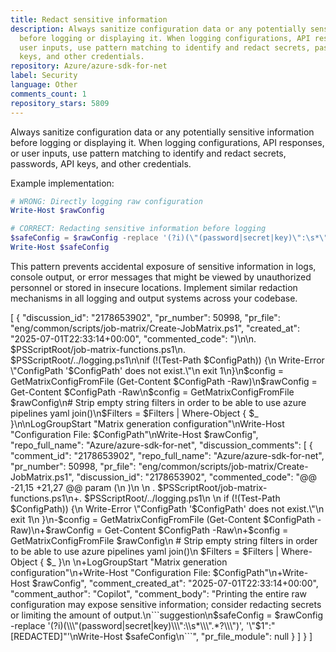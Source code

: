 ```yaml
---
title: Redact sensitive information
description: Always sanitize configuration data or any potentially sensitive information
  before logging or displaying it. When logging configurations, API responses, or
  user inputs, use pattern matching to identify and redact secrets, passwords, API
  keys, and other credentials.
repository: Azure/azure-sdk-for-net
label: Security
language: Other
comments_count: 1
repository_stars: 5809
---
```


Always sanitize configuration data or any potentially sensitive information before logging or displaying it. When logging configurations, API responses, or user inputs, use pattern matching to identify and redact secrets, passwords, API keys, and other credentials.

Example implementation:
```powershell
# WRONG: Directly logging raw configuration
Write-Host $rawConfig

# CORRECT: Redacting sensitive information before logging
$safeConfig = $rawConfig -replace '(?i)(\"(password|secret|key)\":\s*\".*?\")', '"$1":"[REDACTED]"'
Write-Host $safeConfig
```

This pattern prevents accidental exposure of sensitive information in logs, console output, or error messages that might be viewed by unauthorized personnel or stored in insecure locations. Implement similar redaction mechanisms in all logging and output systems across your codebase.


[
  {
    "discussion_id": "2178653902",
    "pr_number": 50998,
    "pr_file": "eng/common/scripts/job-matrix/Create-JobMatrix.ps1",
    "created_at": "2025-07-01T22:33:14+00:00",
    "commented_code": ")\n\n. $PSScriptRoot/job-matrix-functions.ps1\n. $PSScriptRoot/../logging.ps1\n\nif (!(Test-Path $ConfigPath)) {\n    Write-Error \"ConfigPath '$ConfigPath' does not exist.\"\n    exit 1\n}\n$config = GetMatrixConfigFromFile (Get-Content $ConfigPath -Raw)\n$rawConfig = Get-Content $ConfigPath -Raw\n$config = GetMatrixConfigFromFile $rawConfig\n# Strip empty string filters in order to be able to use azure pipelines yaml join()\n$Filters = $Filters | Where-Object { $_ }\n\nLogGroupStart \"Matrix generation configuration\"\nWrite-Host \"Configuration File: $ConfigPath\"\nWrite-Host $rawConfig",
    "repo_full_name": "Azure/azure-sdk-for-net",
    "discussion_comments": [
      {
        "comment_id": "2178653902",
        "repo_full_name": "Azure/azure-sdk-for-net",
        "pr_number": 50998,
        "pr_file": "eng/common/scripts/job-matrix/Create-JobMatrix.ps1",
        "discussion_id": "2178653902",
        "commented_code": "@@ -21,15 +21,27 @@ param (\n )\n \n . $PSScriptRoot/job-matrix-functions.ps1\n+. $PSScriptRoot/../logging.ps1\n \n if (!(Test-Path $ConfigPath)) {\n     Write-Error \"ConfigPath '$ConfigPath' does not exist.\"\n     exit 1\n }\n-$config = GetMatrixConfigFromFile (Get-Content $ConfigPath -Raw)\n+$rawConfig = Get-Content $ConfigPath -Raw\n+$config = GetMatrixConfigFromFile $rawConfig\n # Strip empty string filters in order to be able to use azure pipelines yaml join()\n $Filters = $Filters | Where-Object { $_ }\n \n+LogGroupStart \"Matrix generation configuration\"\n+Write-Host \"Configuration File: $ConfigPath\"\n+Write-Host $rawConfig",
        "comment_created_at": "2025-07-01T22:33:14+00:00",
        "comment_author": "Copilot",
        "comment_body": "Printing the entire raw configuration may expose sensitive information; consider redacting secrets or limiting the amount of output.\n```suggestion\n$safeConfig = $rawConfig -replace '(?i)(\\\"(password|secret|key)\\\":\\s*\\\".*?\\\")', '\"$1\":\"[REDACTED]\"'\nWrite-Host $safeConfig\n```",
        "pr_file_module": null
      }
    ]
  }
]
